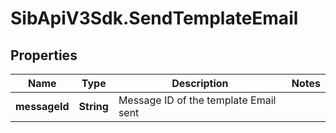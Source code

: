 # SibApiV3Sdk.SendTemplateEmail

## Properties
Name | Type | Description | Notes
------------ | ------------- | ------------- | -------------
**messageId** | **String** | Message ID of the template Email sent | 


